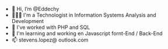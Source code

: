 - 👋 Hi, I’m @Eddechy
- 👨🏼‍💻 I'm a Technologist in Information Systems Analysis and Development
- 💼 I've worked with PHP and SQL
- 👀 I'm learning and working en Javascript fornt-End / Back-End
- 📫 stevens.lopez@ outlook.com

<!---
Eddechy/Eddechy is a ✨ special ✨ repository because its `README.md` (this file) appears on your GitHub profile.
You can click the Preview link to take a look at your changes.
--->
